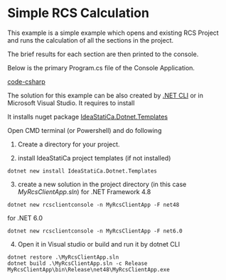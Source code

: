 # Simple RCS Calculation 

This example is a simple example which opens and existing RCS Project and runs the calculation of all the sections in the project.

The brief results for each section are then printed to the console.

Below is the primary Program.cs file of the Console Application.

[code-csharp](Program.cs)

The solution for this example can be also created by [.NET CLI](https://learn.microsoft.com/en-us/dotnet/core/tools/) or in Microsoft Visual Studio. It requires to install 

It installs nuget package
[IdeaStatiCa.Dotnet.Templates](https://www.nuget.org/packages/IdeaStatiCa.Dotnet.Templates/)

Open CMD terminal (or Powershell) and do following 

1. Create a directory for your project.

2. install IdeaStatiCa project templates (if not installed)
```
dotnet new install IdeaStatiCa.Dotnet.Templates
```

3. create a new solution in the project directory (in this case _MyRcsClientApp.sln_) for .NET Framework 4.8
```
dotnet new rcsclientconsole -n MyRcsClientApp -F net48
```

for .NET 6.0
```
dotnet new rcsclientconsole -n MyRcsClientApp -F net6.0
```

4. Open it in Visual studio or build and run it by dotnet CLI

```
dotnet restore .\MyRcsClientApp.sln
dotnet build .\MyRcsClientApp.sln -c Release
MyRcsClientApp\bin\Release\net48\MyRcsClientApp.exe
```
